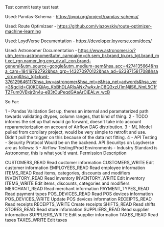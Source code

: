 Test commit testy test test 

Used: Pandas-Schema - https://pypi.org/project/pandas-schema/

Used: Route Optimizaer - https://github.com/vlazovskiy/route-optimizer-machine-learning

Used: LoydVerse Documentation - https://developer.loyverse.com/docs/

Used: Astronomer Documentation - https://www.astronomer.io/?utm_term=astronomer&utm_campaign=ch.sem_br.brand_tp.prs_tgt.brand_mt.xct_rgn.namer_lng.eng_dv.all_con.brand-general&utm_source=google&utm_medium=sem&hsa_acc=4274135664&hsa_cam=18419792792&hsa_grp=143270970122&hsa_ad=623871581708&hsa_src=g&hsa_tgt=kwd-376129646117&hsa_kw=astronomer&hsa_mt=e&hsa_net=adwords&hsa_ver=3&gclid=Cj0KCQiAg_KbBhDLARIsANx7wAxJnC8Q3xzU1mNjlS6_NmL5C1fTZFum0VBxjr2n4u-eB3tOuPeqdGAaArCjEALw_wcB

So Far:

1 - Pandas Validation Set up, theres an internal and paramaterized path towards validating dtypes, column ranges, that kind of thing.
2 - TODO informs the set up that would go forward, doesn't take into account reparameterization on account of Airflow DAG distribution.
3 - ML Model pulled from corollary project, would be very simple to retrofit and use. Didn't pull the trigger on this because of the data not fitting.
4 - API Testing - Security Protocol Would be on the backend. API Securitys on Loydverse are as follows:
5 - Airflow Testing/Prod Environments - Industry Standard is Astronomer, this is what you'd want.
Permission	Description

CUSTOMERS_READ	Read customer information
CUSTOMERS_WRITE	Edit customer information
EMPLOYEES_READ	Read employee information
ITEMS_READ	Read items, categories, discounts and modifiers
INVENTORY_READ	Read inventory
INVENTORY_WRITE	Edit inventory
ITEMS_WRITE	Edit items, discounts, categories and modifiers
MERCHANT_READ	Read merchant information
PAYMENT_TYPES_READ	Read payment types
POS_DEVICES_READ	Read POS devices information
POS_DEVICES_WRITE	Update POS devices information
RECEIPTS_READ	Read receipts
RECEIPTS_WRITE	Create receipts
SHIFTS_READ	Read shifts
STORES_READ	Read store information
SUPPLIERS_READ	Read supplier information
SUPPLIERS_WRITE	Edit supplier information
TAXES_READ	Read taxes
TAXES_WRITE	Edit taxes